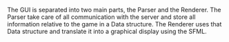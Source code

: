 The GUI is separated into two main parts, the Parser and the Renderer.
The Parser take care of all communication with the server and store all information relative to the game in a Data structure.
The Renderer uses that Data structure and translate it into a graphical display using the SFML.

